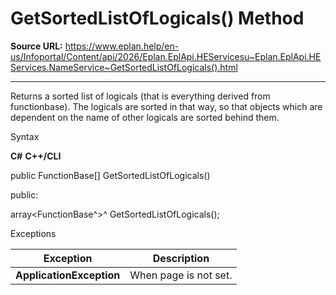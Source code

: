 # GetSortedListOfLogicals() Method

**Source URL:** https://www.eplan.help/en-us/Infoportal/Content/api/2026/Eplan.EplApi.HEServicesu~Eplan.EplApi.HEServices.NameService~GetSortedListOfLogicals().html

---

Returns a sorted list of logicals (that is everything derived from functionbase). The logicals are sorted in that way, so that objects which are dependent on the name of other logicals are sorted behind them.

Syntax

**C#**
**C++/CLI**


public FunctionBase[] GetSortedListOfLogicals()

public:

array<FunctionBase^>^ GetSortedListOfLogicals();


Exceptions

| Exception | Description |
| --- | --- |
| **ApplicationException** | When page is not set. |
